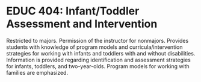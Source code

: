 # EDUC 404: Infant/Toddler Assessment and Intervention

Restricted to majors. Permission of the instructor for nonmajors. Provides students with knowledge of program models and curricula/intervention strategies for working with infants and toddlers with and without disabilities. Information is provided regarding identification and assessment strategies for infants, toddlers, and two-year-olds. Program models for working with families are emphasized.